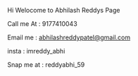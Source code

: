 Hi Welocome to Abhilash Reddys Page 

Call me At : 9177410043 

Email me : abhilashreddypatel@gmail.com

insta : imreddy_abhi

Snap me at : reddyabhi_59

